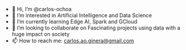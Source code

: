 - 👋 Hi, I’m @carlos-ochoa
- 👀 I’m interested in Artificial Intelligence and Data Science
- 🌱 I’m currently learning Edge AI, Spark and GCloud
- 💞️ I’m looking to collaborate on Fascinating projects using data with a huge impact on society
- 📫 How to reach me: carlos.ao.ginera@gmail.com

<!---
carlos-ochoa/carlos-ochoa is a ✨ special ✨ repository because its `README.md` (this file) appears on your GitHub profile.
You can click the Preview link to take a look at your changes.
--->
